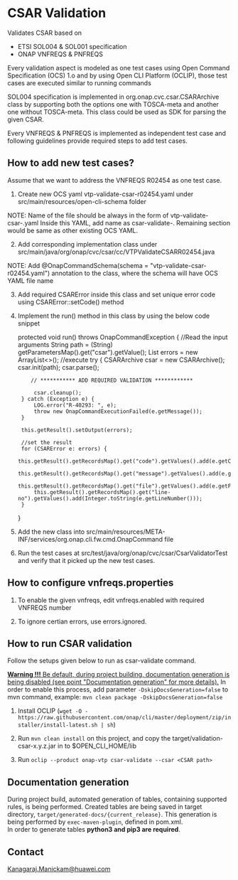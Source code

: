 CSAR Validation
===============
Validates CSAR based on
* ETSI SOL004 & SOL001 specification
* ONAP VNFREQS & PNFREQS

Every validation aspect is modeled as one test cases using Open Command Specification (OCS) 1.o
and by using Open CLI Platform (OCLIP), those test cases are executed similar to running commands

SOL004 specification is implemented in org.onap.cvc.csar.CSARArchive class by supporting both the
options one with TOSCA-meta and another one without TOSCA-meta. This class could be used as SDK for
parsing the given CSAR.

Every VNFREQS & PNFREQS is implemented as independent test case and following guidelines provide
required steps to add test cases.

How to add new test cases?
--------------------------
Assume that we want to address the VNFREQS  R02454 as one test case.

1. Create new OCS yaml vtp-validate-csar-r02454.yaml under src/main/resources/open-cli-schema folder

NOTE:
Name of the file should be always in the form of vtp-validate-csar-<VNFREWQS-Number>.yaml
Inside this YAML, add name as csar-validate-<VNFREWQS-Number>.
Remaining section would be same as other existing OCS YAML.

2. Add corresponding implementation class under src/main/java/org/onap/cvc/csar/cc/VTPValidateCSARR02454.java

NOTE:
Add @OnapCommandSchema(schema = "vtp-validate-csar-r02454.yaml") annotation to the class, where the schema will
have OCS YAML file name

3. Add required CSARError inside this class and set unique error code using CSARError::setCode() method

4. Implement the run() method in this class by using the below code snippet

    protected void run() throws OnapCommandException {
        //Read the input arguments
        String path = (String) getParametersMap().get("csar").getValue();
        List<CSARError> errors = new ArrayList<>();
        //execute
        try {
            CSARArchive csar = new CSARArchive();
            csar.init(path);
            csar.parse();

           // *********** ADD REQUIRED VALIDATION ************

            csar.cleanup();
        } catch (Exception e) {
            LOG.error("R-40293: ", e);
            throw new OnapCommandExecutionFailed(e.getMessage());
        }

        this.getResult().setOutput(errors);

        //set the result
        for (CSARError e: errors) {
            this.getResult().getRecordsMap().get("code").getValues().add(e.getCode());
            this.getResult().getRecordsMap().get("message").getValues().add(e.getMessage());
            this.getResult().getRecordsMap().get("file").getValues().add(e.getFile());
            this.getResult().getRecordsMap().get("line-no").getValues().add(Integer.toString(e.getLineNumber()));
        }
   }

5. Add the new class into src/main/resources/META-INF/services/org.onap.cli.fw.cmd.OnapCommand file

6. Run the test cases at src/test/java/org/onap/cvc/csar/CsarValidatorTest and verify that it picked up the new test cases.

How to configure vnfreqs.properties
-----------------------------------

1. To enable the given vnfreqs, edit vnfreqs.enabled with required VNFREQS number

2. To ignore certian errors, use errors.ignored.

How to run CSAR validation
--------------------------
Follow the setups given below to run as csar-validate command.

<u><b>Warning !!!</b>
Be default, during project building, documentation generation is being disabled 
(see point "Documentation generation" for more details).</u>
In order to enable this process, add parameter `-DskipDocsGeneration=false` to mvn command, example:
`mvn clean package -DskipDocsGeneration=false`
  

1. Install OCLIP (`wget -O - https://raw.githubusercontent.com/onap/cli/master/deployment/zip/installer/install-latest.sh | sh`)

2. Run `mvn clean install` on this project, and copy the target/validation-csar-x.y.z.jar in to $OPEN_CLI_HOME/lib

3. Run `oclip --product onap-vtp csar-validate --csar <CSAR path>`

Documentation generation
--------------------------
During project build, automated generation of tables, containing supported rules, is being performed.
Created tables are being saved in target directory, `target/generated-docs/{current_release}`.
This generation is being performed by `exec-maven-plugin`, defined in pom.xml.     
In order to generate tables <b>python3 and pip3 are required</b>.

Contact
-------
Kanagaraj.Manickam@huawei.com

